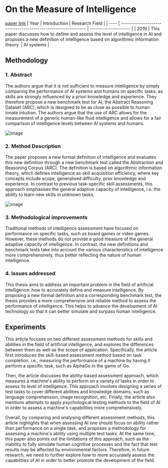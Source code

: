 # On the Measure of Intelligence
[paper link](https://arxiv.org/pdf/1911.01547.pdf) 
| Year | Introduction                                                         | Research Field                 |
| ---- | ------------------------------------------------------------ | -------------------- |
| 2019 | This paper discusses how to define and assess the level of intelligence in AI and proposes a new definition of intelligence based on algorithmic information theory.          | AI systems          |

## Methodology

### 1. Abstract
The authors argue that it is not sufficient to measure intelligence by simply comparing the performance of AI systems and humans on specific tasks, as skills are strongly influenced by a priori knowledge and experience. They therefore propose a new benchmark test for AI, the Abstract Reasoning Dataset (ARC), which is designed to be as close as possible to human innate intuition. The authors argue that the use of ARC allows for the measurement of a generic human-like fluid intelligence and allows for a fair comparison of intelligence levels between AI systems and humans.

![image](https://github.com/user-attachments/assets/b51bff97-f6f5-4512-a448-917f7786ad83)

### 2. Method Description 
The paper proposes a new formal definition of intelligence and evaluates this new definition through a new benchmark test called the Abstraction and Reasoning Corpus (ARC). The definition is based on algorithmic information theory, which defines intelligence as skill acquisition efficiency, where key concepts include scope, generalised difficulty, prior knowledge and experience. In contrast to previous task-specific skill assessments, this approach emphasises the general adaptive capacity of intelligence, i.e. the ability to learn new skills in unknown tasks.

![image](https://github.com/user-attachments/assets/bcda856d-ed88-427c-ad7f-eb35b3c8816b)

### 3.  Methodological improvements
Traditional methods of intelligence assessment have focused on performance on specific tasks, such as board games or video games. However, these methods do not provide a good measure of the general adaptive capacity of intelligence. In contrast, the new definitions and benchmark tests take into account the various characteristics of intelligence more comprehensively, thus better reflecting the nature of human intelligence.

### 4. Issues addressed 
This thesis aims to address an important problem in the field of artificial intelligence: how to accurately define and measure intelligence. By proposing a new formal definition and a corresponding benchmark test, the thesis provides a more comprehensive and reliable method to assess the performance of intelligence. This helps to advance the development of AI technology so that it can better simulate and surpass human intelligence.

## Experiments
This article focuses on two different assessment methods for skills and abilities in the field of artificial intelligence, and explores the differences between them as well as the scope of application. Specifically, the article first introduces the skill-based assessment method based on task completion, i.e., measuring the performance of a machine by having it perform a specific task, such as AlphaGo in the game of Go.

Then, the article discusses the ability-based assessment approach, which measures a machine's ability to perform on a variety of tasks in order to assess its level of intelligence. This approach involves designing a series of test tasks to cover different abilities and knowledge domains, such as language comprehension, image recognition, etc. Finally, the article also mentions attempts to apply psychological testing methods to the field of AI in order to assess a machine's capabilities more comprehensively.

Overall, by comparing and analysing different assessment methods, this article highlights that when assessing AI one should focus on ability rather than performance on a single task, and proposes a methodology for assessing a machine's ability using multiple test tasks. At the same time, this paper also points out the limitations of this approach, such as the inability to fully simulate human cognitive processes and the fact that test results may be affected by environmental factors. Therefore, in future research, we need to further explore how to more accurately assess the capabilities of AI in order to better promote the development of the field.  
